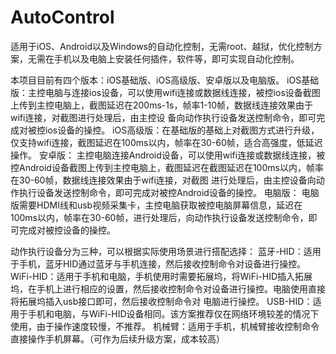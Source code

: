 # AutoControl
适用于iOS、Android以及Windows的自动化控制，无需root、越狱，优化控制方案，无需在手机以及电脑上安装任何插件，软件等，即可实现自动化控制。

本项目目前有四个版本：iOS基础版、iOS高级版、安卓版以及电脑版。
iOS基础版：主控电脑与连接ios设备，可以使用wifi连接或数据线连接，被控ios设备截图上传到主控电脑上，截图延迟在200ms-1s，帧率1-10帧，数据线连接效果由于wifi连接，对截图进行处理后，由主控设            备向动作执行设备发送控制命令，即可完成对被控ios设备的操控。
iOS高级版：在基础版的基础上对截图方式进行升级，仅支持wifi连接，截图延迟在100ms以内，帧率在30-60帧，适合高强度，低延迟操作。
安卓版：  主控电脑连接Android设备，可以使用wifi连接或数据线连接，被控Android设备截图上传到主控电脑上，截图延迟在截图延迟在100ms以内，帧率在30-60帧，数据线连接效果由于wifi连接，对截图          进行处理后，由主控设备向动作执行设备发送控制命令，即可完成对被控Android设备的操控。
电脑版：	电脑版需要HDMI线和usb视频采集卡，主控电脑获取被控电脑屏幕信息，延迟在100ms以内，帧率在30-60帧，进行处理后，向动作执行设备发送控制命令，即可完成对被控设备的操控。

动作执行设备分为三种，可以根据实际使用场景进行搭配选择：
蓝牙-HID：适用于手机，蓝牙HID通过蓝牙与手机连接，然后接收控制命令对设备进行操控。	
WiFi-HID：适用于手机和电脑，手机使用时需要拓展坞，将WiFi-HID插入拓展坞，在手机上进行相应的设置，然后接收控制命令对设备进行操控。电脑使用直接将拓展坞插入usb接口即可，然后接收控制命令对						电脑进行操控。
USB-HID：适用于手机和电脑，与WiFi-HID设备相同。该方案推荐仅在网络环境较差的情况下使用，由于操作速度较慢，不推荐。
机械臂：适用于手机，机械臂接收控制命令直接操作手机屏幕。（可作为后续升级方案，成本较高）



